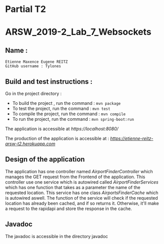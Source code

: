 # Partial T2

# ARSW_2019-2_Lab_7_Websockets

## Name :

```
Etienne Maxence Eugene REITZ
GitHub username : Tylones
```

## Build and test instructions : 

Go in the project directory :

* To build the project , run the command : ```mvn package```
* To test the project, run the command : ```mvn test```
* To compile the project, run the command : ```mvn compile```
* To run the project, run the command : ```mvn spring-boot:run```

The application is accessible at *https://localhost:8080/*

The production of the application is accessible at : *https://etienne-reitz-arsw-t2.herokuapp.com*

## Design of the application 

The application has one controller named *AirportFinderController* which manages the GET request from the Frontend of the application.
This controller use one service which is autowired called *AirportFinderServices* which has one function that takes as a parameter the name of the requested location.
This service has one class *AirportsFinderCache* which is autowired aswell. The function of the service will check if the requested location has already been cached, and if 
so returns it. Otherwise, it'll make a request to the rapidapi and store the response in the cache.

## Javadoc

The javadoc is accessible in the directory javadoc 